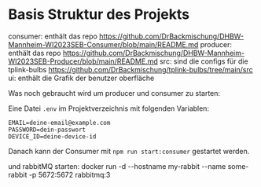 # Basis Struktur des Projekts
consumer: enthält das repo https://github.com/DrBackmischung/DHBW-Mannheim-WI2023SEB-Consumer/blob/main/README.md
producer: enthält das repo https://github.com/DrBackmischung/DHBW-Mannheim-WI2023SEB-Producer/blob/main/README.md
src: sind die configs für die tplink-bulbs https://github.com/DrBackmischung/tplink-bulbs/tree/main/src
ui: enthält die Grafik der benutzer oberfläche



Was noch gebraucht wird um producer und consumer zu starten:

Eine Datei `.env` im Projektverzeichnis mit folgenden Variablen:

```
EMAIL=deine-email@example.com
PASSWORD=dein-passwort
DEVICE_ID=deine-device-id
```

Danach kann der Consumer mit `npm run start:consumer` gestartet werden.

und rabbitMQ starten:
docker run -d --hostname my-rabbit --name some-rabbit -p 5672:5672 rabbitmq:3

